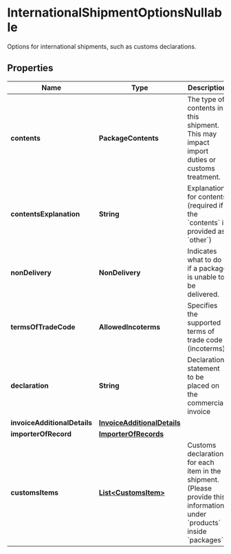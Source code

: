 

# InternationalShipmentOptionsNullable

Options for international shipments, such as customs declarations.

## Properties

| Name | Type | Description | Notes |
|------------ | ------------- | ------------- | -------------|
|**contents** | **PackageContents** | The type of contents in this shipment.  This may impact import duties or customs treatment. |  |
|**contentsExplanation** | **String** | Explanation for contents (required if the &#x60;contents&#x60; is provided as &#x60;other&#x60;) |  [optional] |
|**nonDelivery** | **NonDelivery** | Indicates what to do if a package is unable to be delivered. |  |
|**termsOfTradeCode** | **AllowedIncoterms** | Specifies the supported terms of trade code (incoterms) |  [optional] |
|**declaration** | **String** | Declaration statement to be placed on the commercial invoice |  [optional] |
|**invoiceAdditionalDetails** | [**InvoiceAdditionalDetails**](InvoiceAdditionalDetails.md) |  |  [optional] |
|**importerOfRecord** | [**ImporterOfRecords**](ImporterOfRecords.md) |  |  [optional] |
|**customsItems** | [**List&lt;CustomsItem&gt;**](CustomsItem.md) | Customs declarations for each item in the shipment. (Please provide this information under &#x60;products&#x60; inside &#x60;packages&#x60;) |  [optional] |



